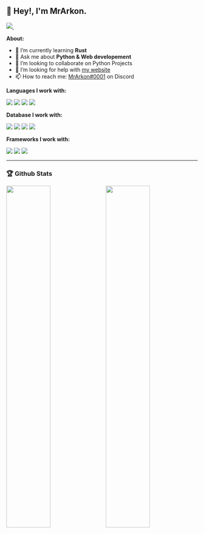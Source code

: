 <h2>👋 Hey!, I'm MrArkon.</h1>

<p>
  
  <a href="https://discord.com/invite/dVNfdXe/">
    <img src="https://img.shields.io/badge/Discord-7289DA?style=for-the-badge&logo=discord&logoColor=white" />
  </a>&nbsp;&nbsp;
  
</p>

**About:**

- 🌱 I’m currently learning **Rust**
- 💬 Ask me about **Python & Web developement**
- 👯 I’m looking to collaborate on Python Projects
- 🤔 I’m looking for help with [my website](https://github.com/MrArkon/mrarkon.github.io)
- 📫 How to reach me: [MrArkon#0001](https://discord.com/users/733370212199694467) on Discord

**Languages I work with:**
<p>
  <img src="https://img.shields.io/badge/Python-3776AB?style=for-the-badge&logo=python&logoColor=white" />
  <img src="https://img.shields.io/badge/Rust-black?style=for-the-badge&logo=rust&logoColor=#E57324" />
  <img src="https://img.shields.io/badge/HTML-239120?style=for-the-badge&logo=html5&logoColor=white" />
  <img src="https://img.shields.io/badge/CSS3-1572B6?style=for-the-badge&logo=css3&logoColor=white" />
</p>

**Database I work with:**
<p>
   <img src="https://img.shields.io/badge/PostgreSQL-316192?style=for-the-badge&logo=postgresql&logoColor=white" />
   <img src="https://img.shields.io/badge/MongoDB-4EA94B?style=for-the-badge&logo=mongodb&logoColor=white" />
   <img src="https://img.shields.io/badge/SQLite-07405E?style=for-the-badge&logo=sqlite&logoColor=white" />
   <img src="https://img.shields.io/badge/redis-%23DD0031.svg?&style=for-the-badge&logo=redis&logoColor=white" />
</p>

**Frameworks I work with:**
<p>
  <img src="https://img.shields.io/badge/Django-092E20?style=for-the-badge&logo=django&logoColor=green" />
  <img src="https://img.shields.io/badge/fastapi-109989?style=for-the-badge&logo=FASTAPI&logoColor=white" />
  <img src="https://img.shields.io/badge/Flask-000000?style=for-the-badge&logo=flask&logoColor=white" />
</p>


-----

### 🏆 Github Stats

<img  src="https://github-readme-stats.vercel.app/api?username=mrarkon&show_icons=true&hide_border=true&theme=dark" width="48%" align="right" >
<img  src="https://github-readme-streak-stats.herokuapp.com/?user=mrarkon&theme=dark" width="48%" >
